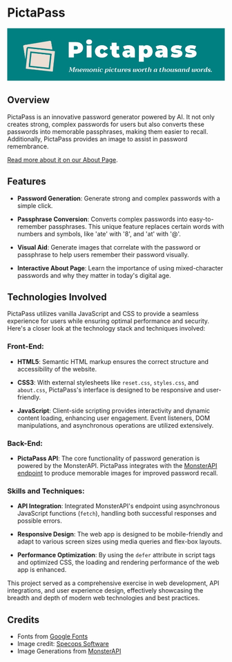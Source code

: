 # PictaPass

![PictaPass Logo](./images/PictaPasslogo.jpg)

## Overview

PictaPass is an innovative password generator powered by AI. It not only creates strong, complex passwords for users but also converts these passwords into memorable passphrases, making them easier to recall. Additionally, PictaPass provides an image to assist in password remembrance.

[Read more about it on our About Page](about.html).

## Features

- **Password Generation**: Generate strong and complex passwords with a simple click.
  
- **Passphrase Conversion**: Converts complex passwords into easy-to-remember passphrases. This unique feature replaces certain words with numbers and symbols, like 'ate' with '8', and 'at' with '@'.
  
- **Visual Aid**: Generate images that correlate with the password or passphrase to help users remember their password visually.
  
- **Interactive About Page**: Learn the importance of using mixed-character passwords and why they matter in today's digital age.


## Technologies Involved

PictaPass utilizes vanilla JavaScript and CSS to provide a seamless experience for users while ensuring optimal performance and security. Here's a closer look at the technology stack and techniques involved:

### Front-End:

- **HTML5**: Semantic HTML markup ensures the correct structure and accessibility of the website.
  
- **CSS3**: With external stylesheets like `reset.css`, `styles.css`, and `about.css`, PictaPass's interface is designed to be responsive and user-friendly.
  
- **JavaScript**: Client-side scripting provides interactivity and dynamic content loading, enhancing user engagement. Event listeners, DOM manipulations, and asynchronous operations are utilized extensively.

### Back-End:

- **PictaPass API**: The core functionality of password generation is powered by the MonsterAPI. PictaPass integrates with the [MonsterAPI endpoint](https://api.monsterapi.ai/v1/generate/sdxl-base) to produce memorable images for improved password recall.

### Skills and Techniques:

- **API Integration**: Integrated MonsterAPI's endpoint using asynchronous JavaScript functions (`fetch`), handling both successful responses and possible errors.
  
- **Responsive Design**: The web app is designed to be mobile-friendly and adapt to various screen sizes using media queries and flex-box layouts.
  
- **Performance Optimization**: By using the `defer` attribute in script tags and optimized CSS, the loading and rendering performance of the web app is enhanced.


This project served as a comprehensive exercise in web development, API integrations, and user experience design, effectively showcasing the breadth and depth of modern web technologies and best practices.


## Credits

- Fonts from [Google Fonts](https://fonts.googleapis.com/)
- Image credit: [Specops Software](https://specopssoft.com/blog/best-password-practices-to-defend-against-modern-cracking-attacks/)
- Image Generations from [MonsterAPI](https://api.monsterapi.ai/v1/generate/sdxl-base)

